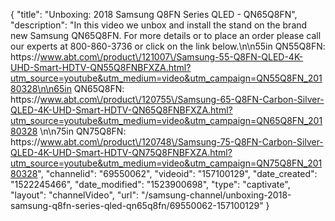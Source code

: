 {
    "title": "Unboxing: 2018 Samsung Q8FN Series QLED - QN65Q8FN",
    "description": "In this video we unbox and install the stand on the brand new Samsung QN65Q8FN.  For more details or to place an order please call our experts at 800-860-3736 or click on the link below.\n\n55in QN55Q8FN: https:\/\/www.abt.com\/product\/121007\/Samsung-55-Q8FN-QLED-4K-UHD-Smart-HDTV-QN55Q8FNBFXZA.html?utm_source=youtube&utm_medium=video&utm_campaign=QN55Q8FN_20180328\n\n65in QN65Q8FN: https:\/\/www.abt.com\/product\/120755\/Samsung-65-Q8FN-Carbon-Silver-QLED-4K-UHD-Smart-HDTV-QN65Q8FNBFXZA.html?utm_source=youtube&utm_medium=video&utm_campaign=QN65Q8FN_20180328 \n\n75in QN75Q8FN: https:\/\/www.abt.com\/product\/120748\/Samsung-75-Q8FN-Carbon-Silver-QLED-4K-UHD-Smart-HDTV-QN75Q8FNBFXZA.html?utm_source=youtube&utm_medium=video&utm_campaign=QN75Q8FN_20180328",
    "channelid": "69550062",
    "videoid": "157100129",
    "date_created": "1522245466",
    "date_modified": "1523900698",
    "type": "captivate",
    "layout": "channelVideo",
    "url": "\/samsung-channel\/unboxing-2018-samsung-q8fn-series-qled-qn65q8fn\/69550062-157100129"
}